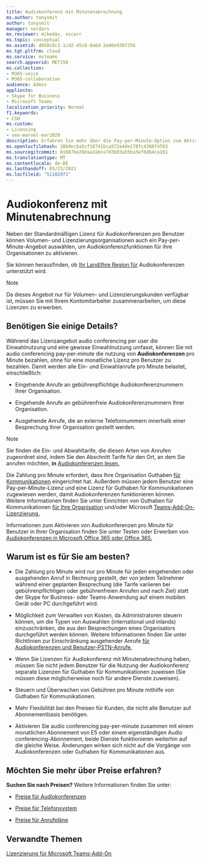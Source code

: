 ```yaml
---
title: Audiokonferenz mit Minutenabrechnung
ms.author: tonysmit
author: tonysmit
manager: serdars
ms.reviewer: mikedav, oscarr
ms.topic: conceptual
ms.assetid: d050c8c3-1cd2-45c8-8a6d-2e86e938f356
ms.tgt.pltfrm: cloud
ms.service: msteams
search.appverid: MET150
ms.collection:
- M365-voice
- M365-collaboration
audience: Admin
appliesto:
- Skype for Business
- Microsoft Teams
localization_priority: Normal
f1.keywords:
- CSH
ms.custom:
- Licensing
- seo-marvel-mar2020
description: Erfahren Sie mehr über die Pay-per-Minute-Option zum Aktivieren von Audiokonferenzfunktionen für Organisationen, die die Microsoft-Volumenlizenzierung verwenden.
ms.openlocfilehash: 28b0ecba5cf18741bca572e4de178fc4388f4f83
ms.sourcegitcommit: 01087be29daa3abce7d3b03a55ba5ef8db4ca161
ms.translationtype: MT
ms.contentlocale: de-DE
ms.lasthandoff: 03/23/2021
ms.locfileid: "51102971"
---
```

# <a name="audio-conferencing-pay-per-minute"></a>Audiokonferenz mit Minutenabrechnung

Neben der Standardmäßigen Lizenz für Audiokonferenzen pro Benutzer können Volumen- und Lizenzierungsorganisationen auch ein Pay-per-Minute-Angebot auswählen, um Audiokonferenzfunktionen für ihre Organisationen zu aktivieren.
  

Sie können herausfinden, ob [Ihr Land/Ihre Region für](country-and-region-availability-for-audio-conferencing-and-calling-plans/country-and-region-availability-for-audio-conferencing-and-calling-plans.md) Audiokonferenzen unterstützt wird.

  
> [!NOTE]
> Da dieses Angebot nur für Volumen- und Lizenzierungskunden verfügbar ist, müssen Sie mit Ihrem Kontomitarbeiter zusammenarbeiten, um diese Lizenzen zu erwerben. 
  
## <a name="need-some-details"></a>Benötigen Sie einige Details?

Während das Lizenzangebot audio conferencing per user die Einwahlnutzung und eine gewisse Einwahlnutzung umfasst, können Sie mit audio conferencing pay-per-minute die nutzung von **Audiokonferenzen** pro Minute bezahlen, ohne für eine monatliche Lizenz pro Benutzer zu bezahlen. Damit werden alle Ein- und Einwahlanrufe pro Minute belastet, einschließlich:
  
- Eingehende Anrufe an gebührenpflichtige Audiokonferenznummern Ihrer Organisation.
    
- Eingehende Anrufe an gebührenfreie Audiokonferenznummern Ihrer Organisation.
    
- Ausgehende Anrufe, die an externe Telefonnummern innerhalb einer Besprechung Ihrer Organisation gestellt werden.
    
> [!NOTE]
> Sie finden die Ein- und Abwahltarife, die diesen Arten von Anrufen zugeordnet sind, indem Sie den Abschnitt Tarife für den Ort, an dem Sie anrufen möchten, **in** [Audiokonferenzen lesen.](https://products.office.com/microsoft-teams/online-meeting-solutions#Rates)
  
Die Zahlung pro Minute erfordert, dass Ihre Organisation Guthaben [für Kommunikationen](what-are-communications-credits.md) eingerichtet hat. Außerdem müssen jedem Benutzer eine Pay-per-Minute-Lizenz und eine Lizenz für Guthaben für Kommunikationen zugewiesen werden, damit Audiokonferenzen funktionieren können. Weitere Informationen finden Sie unter Einrichten von Guthaben für Kommunikationen [für Ihre Organisation](set-up-communications-credits-for-your-organization.md) und/oder Microsoft [Teams-Add-On-Lizenzierung.](./teams-add-on-licensing/microsoft-teams-add-on-licensing.md)
  
Informationen zum Aktivieren von Audiokonferenzen pro Minute für Benutzer in Ihrer Organisation finden Sie unter Testen oder Erwerben von [Audiokonferenzen in Microsoft Office 365 oder Office 365.](try-or-purchase-audio-conferencing-in-office-365-for-teams.md)

## <a name="why-is-it-best-for-you"></a>Warum ist es für Sie am besten?

- Die Zahlung pro Minute wird nur pro Minute für jeden eingehenden oder ausgehenden Anruf in Rechnung gestellt, der von jedem Teilnehmer während einer geplanten Besprechung (die Tarife variieren bei gebührenpflichtigen oder gebührenfreien Anrufen und nach Ziel) statt der Skype for Business- oder Teams-Anwendung auf einem mobilen Gerät oder PC durchgeführt wird.

- Möglichkeit zum Verwalten von Kosten, da Administratoren steuern können, um die Typen von Auswahlen (international und inlands) einzuschränken, die aus den Besprechungen eines Organisators durchgeführt werden können. Weitere Informationen finden Sie unter Richtlinien zur Einschränkung ausgehender Anrufe [für Audiokonferenzen und Benutzer-PSTN-Anrufe.](./outbound-calling-restriction-policies.md)

- Wenn Sie Lizenzen für Audiokonferenz mit Minutenabrechnung haben, müssen Sie nicht jedem Benutzer für die Nutzung der Audiokonferenz separate Lizenzen für Guthaben für Kommunikationen zuweisen (Sie müssen diese möglicherweise noch für andere Dienste zuweisen).

- Steuern und Überwachen von Gebühren pro Minute mithilfe von Guthaben für Kommunikationen.

- Mehr Flexibilität bei den Preisen für Kunden, die nicht alle Benutzer auf Abonnementbasis benötigen. 

- Aktivieren Sie audio conferencing pay-per-minute zusammen mit einem monatlichen Abonnement von E5 oder einem eigenständigen Audio conferencing-Abonnement, beide Dienste funktionieren weiterhin auf die gleiche Weise. Änderungen wirken sich nicht auf die Vorgänge von Audiokonferenzen oder Guthaben für Kommunikationen aus.
  
## <a name="want-to-find-out-more-about-pricing"></a>Möchten Sie mehr über Preise erfahren?

 **Suchen Sie nach Preisen?** Weitere Informationen finden Sie unter:
  
- [Preise für Audiokonferenzen](https://go.microsoft.com/fwlink/?linkid=799762&clcid=0x409)
    
- [Preise für Telefonsystem](https://go.microsoft.com/fwlink/?linkid=799761&clcid=0x409)
    
- [Preise für Anrufpläne](https://go.microsoft.com/fwlink/?linkid=799763)
    
## <a name="related-topics"></a>Verwandte Themen
  
[Lizenzierung für Microsoft Teams-Add-On](./teams-add-on-licensing/microsoft-teams-add-on-licensing.md)
  
  
